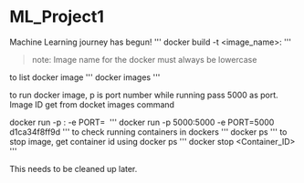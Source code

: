 # ML_Project1
Machine Learning journey has begun!
'''
docker build -t <image_name>:<tagname>
'''
>note: Image name for the docker must always be lowercase

to list docker image
'''
docker images
'''

to run docker image, p is port number while running pass 5000 as port. Image ID get from docket images command 


docker run -p <port>:<port> -e PORT=<port> <IMAGE ID from docker images>
'''
docker run -p 5000:5000 -e PORT=5000 d1ca34f8ff9d
'''
to check running containers in dockers
'''
docker ps
'''
to stop image, get container id using docker ps
'''
docker stop <Container_ID>
'''

This needs to be cleaned up later.
